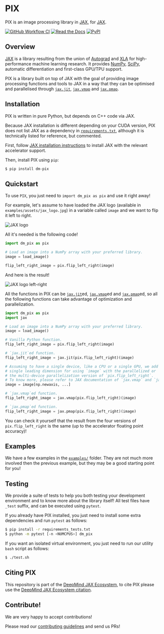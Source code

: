 # PIX

PIX is an image processing library in [JAX], for [JAX].

[![GitHub Workflow CI](https://img.shields.io/github/workflow/status/deepmind/dm_pix/ci?label=pytest&logo=python&logoColor=white&style=flat-square)](https://github.com/deepmind/dm_pix/actions/workflows/ci.yml)
[![Read the Docs](https://img.shields.io/readthedocs/dm_pix?label=ReadTheDocs&logo=readthedocs&logoColor=white&style=flat-square)](https://dm-pix.readthedocs.io/en/latest/?badge=latest)
[![PyPI](https://img.shields.io/pypi/v/dm_pix?logo=pypi&logoColor=white&style=flat-square)](https://pypi.org/project/dm-pix/)

## Overview

[JAX] is a library resulting from the union of [Autograd] and [XLA] for
high-performance machine learning research. It provides [NumPy], [SciPy],
automatic differentiation and first-class GPU/TPU support.

PIX is a library built on top of JAX with the goal of providing image processing
functions and tools to JAX in a way that they can be optimised and parallelised
through [`jax.jit`][jit], [`jax.vmap`][vmap] and [`jax.pmap`][pmap].

## Installation

PIX is written in pure Python, but depends on C++ code via JAX.

Because JAX installation is different depending on your CUDA version, PIX does
not list JAX as a dependency in [`requirements.txt`], although it is technically
listed for reference, but commented.

First, follow [JAX installation instructions] to install JAX with the relevant
accelerator support.

Then, install PIX using `pip`:

```bash
$ pip install dm-pix
```

## Quickstart

To use `PIX`, you just need to `import dm_pix as pix` and use it right away!

For example, let's assume to have loaded the JAX logo (available in
`examples/assets/jax_logo.jpg`) in a variable called `image` and we want to flip
it left to right.

![JAX logo]

All it's needed is the following code!

```python
import dm_pix as pix

# Load an image into a NumPy array with your preferred library.
image = load_image()

flip_left_right_image = pix.flip_left_right(image)
```

And here is the result!

![JAX logo left-right]

All the functions in PIX can be [`jax.jit`][jit]ed, [`jax.vmap`][vmap]ed and
[`jax.pmap`][pmap]ed, so all the following functions can take advantage of
optimization and parallelization.

```python
import dm_pix as pix
import jax

# Load an image into a NumPy array with your preferred library.
image = load_image()

# Vanilla Python function.
flip_left_right_image = pix.flip_left_right(image)

# `jax.jit`ed function.
flip_left_right_image = jax.jit(pix.flip_left_right)(image)

# Assuming to have a single device, like a CPU or a single GPU, we add a
# single leading dimension for using `image` with the parallelized or
# the multi-device parallelization version of `pix.flip_left_right`.
# To know more, please refer to JAX documentation of `jax.vmap` and `jax.pmap`.
image = image[np.newaxis, ...]

# `jax.vmap`ed function.
flip_left_right_image = jax.vmap(pix.flip_left_right)(image)

# `jax.pmap`ed function.
flip_left_right_image = jax.pmap(pix.flip_left_right)(image)
```

You can check it yourself that the result from the four versions of
`pix.flip_left_right` is the same (up to the accelerator floating point
accuracy)!

## Examples

We have a few examples in the [`examples/`] folder. They are not much
more involved then the previous example, but they may be a good starting point
for you!

## Testing

We provide a suite of tests to help you both testing your development
environment and to know more about the library itself! All test files have
`_test` suffix, and can be executed using `pytest`.

If you already have PIX installed, you just need to install some extra
dependencies and run `pytest` as follows:

```bash
$ pip install -r requirements_tests.txt
$ python -m pytest [-n <NUMCPUS>] dm_pix
```

If you want an isolated virtual environment, you just need to run our utility
`bash` script as follows:

```bash
$ ./test.sh
```

## Citing PIX

This repository is part of the [DeepMind JAX Ecosystem], to cite PIX please use
the [DeepMind JAX Ecosystem citation].

## Contribute!

We are very happy to accept contributions!

Please read our [contributing guidelines](./CONTRIBUTING.md) and send us PRs!

[Autograd]: https://github.com/hips/autograd "Autograd on GitHub"
[DeepMind JAX Ecosystem]: https://deepmind.com/blog/article/using-jax-to-accelerate-our-research "DeepMind JAX Ecosystem"
[DeepMind JAX Ecosystem citation]: https://github.com/deepmind/jax/blob/main/deepmind2020jax.txt "Citation"
[JAX]: https://github.com/google/jax "JAX on GitHub"
[JAX installation instructions]: https://github.com/google/jax#installation "JAX installation"
[jit]: https://jax.readthedocs.io/en/latest/jax.html#jax.jit "jax.jit documentation"
[NumPy]: https://numpy.org/ "NumPy"
[pmap]: https://jax.readthedocs.io/en/latest/jax.html#jax.pmap "jax.pmap documentation"
[SciPy]: https://www.scipy.org/ "SciPy"
[XLA]: https://www.tensorflow.org/xla "XLA"
[vmap]: https://jax.readthedocs.io/en/latest/jax.html#jax.vmap "jax.vmap documentation"

[`examples/`]: ./examples/
[JAX logo]: ./examples/assets/jax_logo.jpg
[JAX logo left-right]: ./examples/assets/flip_left_right_jax_logo.jpg
[`requirements.txt`]: ./requirements.txt
